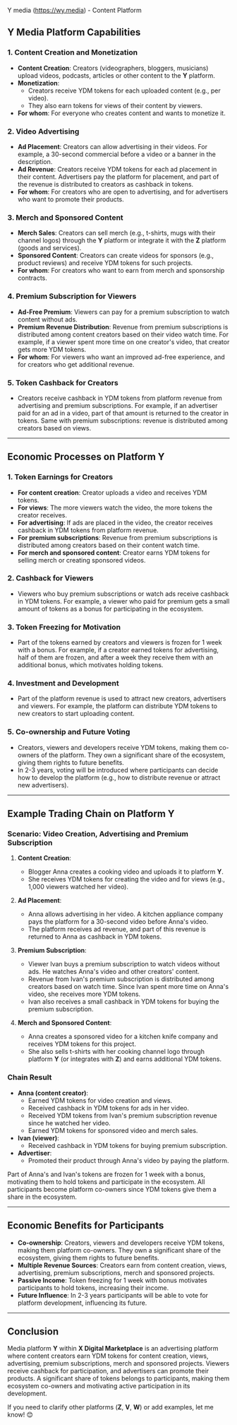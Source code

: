 Y media (https://wy.media) - Content Platform

## Y Media Platform Capabilities

### 1. Content Creation and Monetization
- **Content Creation**: Creators (videographers, bloggers, musicians) upload videos, podcasts, articles or other content to the **Y** platform.
- **Monetization**:
  - Creators receive YDM tokens for each uploaded content (e.g., per video).
  - They also earn tokens for views of their content by viewers.
- **For whom**: For everyone who creates content and wants to monetize it.

### 2. Video Advertising
- **Ad Placement**: Creators can allow advertising in their videos. For example, a 30-second commercial before a video or a banner in the description.
- **Ad Revenue**: Creators receive YDM tokens for each ad placement in their content. Advertisers pay the platform for placement, and part of the revenue is distributed to creators as cashback in tokens.
- **For whom**: For creators who are open to advertising, and for advertisers who want to promote their products.

### 3. Merch and Sponsored Content
- **Merch Sales**: Creators can sell merch (e.g., t-shirts, mugs with their channel logos) through the **Y** platform or integrate it with the **Z** platform (goods and services).
- **Sponsored Content**: Creators can create videos for sponsors (e.g., product reviews) and receive YDM tokens for such projects.
- **For whom**: For creators who want to earn from merch and sponsorship contracts.

### 4. Premium Subscription for Viewers
- **Ad-Free Premium**: Viewers can pay for a premium subscription to watch content without ads.
- **Premium Revenue Distribution**: Revenue from premium subscriptions is distributed among content creators based on their video watch time. For example, if a viewer spent more time on one creator's video, that creator gets more YDM tokens.
- **For whom**: For viewers who want an improved ad-free experience, and for creators who get additional revenue.

### 5. Token Cashback for Creators
- Creators receive cashback in YDM tokens from platform revenue from advertising and premium subscriptions. For example, if an advertiser paid for an ad in a video, part of that amount is returned to the creator in tokens. Same with premium subscriptions: revenue is distributed among creators based on views.

---

## Economic Processes on Platform Y

### 1. Token Earnings for Creators
- **For content creation**: Creator uploads a video and receives YDM tokens.
- **For views**: The more viewers watch the video, the more tokens the creator receives.
- **For advertising**: If ads are placed in the video, the creator receives cashback in YDM tokens from platform revenue.
- **For premium subscriptions**: Revenue from premium subscriptions is distributed among creators based on their content watch time.
- **For merch and sponsored content**: Creator earns YDM tokens for selling merch or creating sponsored videos.

### 2. Cashback for Viewers
- Viewers who buy premium subscriptions or watch ads receive cashback in YDM tokens. For example, a viewer who paid for premium gets a small amount of tokens as a bonus for participating in the ecosystem.

### 3. Token Freezing for Motivation
- Part of the tokens earned by creators and viewers is frozen for 1 week with a bonus. For example, if a creator earned tokens for advertising, half of them are frozen, and after a week they receive them with an additional bonus, which motivates holding tokens.

### 4. Investment and Development
- Part of the platform revenue is used to attract new creators, advertisers and viewers. For example, the platform can distribute YDM tokens to new creators to start uploading content.

### 5. Co-ownership and Future Voting
- Creators, viewers and developers receive YDM tokens, making them co-owners of the platform. They own a significant share of the ecosystem, giving them rights to future benefits.
- In 2-3 years, voting will be introduced where participants can decide how to develop the platform (e.g., how to distribute revenue or attract new advertisers).

---

## Example Trading Chain on Platform Y

### Scenario: Video Creation, Advertising and Premium Subscription
1. **Content Creation**:
   - Blogger Anna creates a cooking video and uploads it to platform **Y**.
   - She receives YDM tokens for creating the video and for views (e.g., 1,000 viewers watched her video).

2. **Ad Placement**:
   - Anna allows advertising in her video. A kitchen appliance company pays the platform for a 30-second video before Anna's video.
   - The platform receives ad revenue, and part of this revenue is returned to Anna as cashback in YDM tokens.

3. **Premium Subscription**:
   - Viewer Ivan buys a premium subscription to watch videos without ads. He watches Anna's video and other creators' content.
   - Revenue from Ivan's premium subscription is distributed among creators based on watch time. Since Ivan spent more time on Anna's video, she receives more YDM tokens.
   - Ivan also receives a small cashback in YDM tokens for buying the premium subscription.

4. **Merch and Sponsored Content**:
   - Anna creates a sponsored video for a kitchen knife company and receives YDM tokens for this project.
   - She also sells t-shirts with her cooking channel logo through platform **Y** (or integrates with **Z**) and earns additional YDM tokens.

### Chain Result
- **Anna (content creator)**:
  - Earned YDM tokens for video creation and views.
  - Received cashback in YDM tokens for ads in her video.
  - Received YDM tokens from Ivan's premium subscription revenue since he watched her video.
  - Earned YDM tokens for sponsored video and merch sales.
- **Ivan (viewer)**:
  - Received cashback in YDM tokens for buying premium subscription.
- **Advertiser**:
  - Promoted their product through Anna's video by paying the platform.

Part of Anna's and Ivan's tokens are frozen for 1 week with a bonus, motivating them to hold tokens and participate in the ecosystem. All participants become platform co-owners since YDM tokens give them a share in the ecosystem.

---

## Economic Benefits for Participants
- **Co-ownership**: Creators, viewers and developers receive YDM tokens, making them platform co-owners. They own a significant share of the ecosystem, giving them rights to future benefits.
- **Multiple Revenue Sources**: Creators earn from content creation, views, advertising, premium subscriptions, merch and sponsored projects.
- **Passive Income**: Token freezing for 1 week with bonus motivates participants to hold tokens, increasing their income.
- **Future Influence**: In 2-3 years participants will be able to vote for platform development, influencing its future.

---

## Conclusion
Media platform **Y** within **X Digital Marketplace** is an advertising platform where content creators earn YDM tokens for content creation, views, advertising, premium subscriptions, merch and sponsored projects. Viewers receive cashback for participation, and advertisers can promote their products. A significant share of tokens belongs to participants, making them ecosystem co-owners and motivating active participation in its development.

If you need to clarify other platforms (**Z**, **V**, **W**) or add examples, let me know! 😊